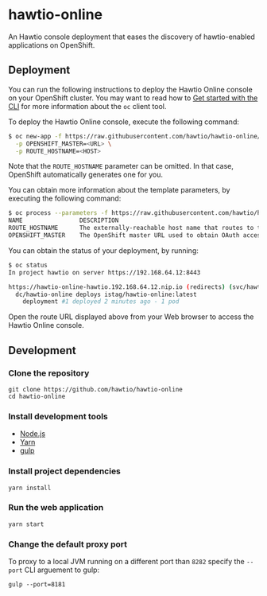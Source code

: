 # hawtio-online

An Hawtio console deployment that eases the discovery of hawtio-enabled applications on OpenShift.

## Deployment

You can run the following instructions to deploy the Hawtio Online console on your OpenShift cluster.
You may want to read how to [Get started with the CLI](https://docs.openshift.org/latest/cli_reference/get_started_cli.html) for more information about the `oc` client tool.

To deploy the Hawtio Online console, execute the following command:

```sh
$ oc new-app -f https://raw.githubusercontent.com/hawtio/hawtio-online/master/deployment.yml \
  -p OPENSHIFT_MASTER=<URL> \
  -p ROUTE_HOSTNAME=<HOST>
```

Note that the `ROUTE_HOSTNAME` parameter can be omitted. In that case, OpenShift automatically generates one for you.

You can obtain more information about the template parameters, by executing the following command:

```sh
$ oc process --parameters -f https://raw.githubusercontent.com/hawtio/hawtio-online/master/deployment.yml
NAME                DESCRIPTION                                                                   GENERATOR           VALUE
ROUTE_HOSTNAME      The externally-reachable host name that routes to the Hawtio Online service
OPENSHIFT_MASTER    The OpenShift master URL used to obtain OAuth access tokens
```

You can obtain the status of your deployment, by running:

```sh
$ oc status
In project hawtio on server https://192.168.64.12:8443

https://hawtio-online-hawtio.192.168.64.12.nip.io (redirects) (svc/hawtio-online)
  dc/hawtio-online deploys istag/hawtio-online:latest 
    deployment #1 deployed 2 minutes ago - 1 pod
```

Open the route URL displayed above from your Web browser to access the Hawtio Online console.

## Development

### Clone the repository

```
git clone https://github.com/hawtio/hawtio-online
cd hawtio-online
```

### Install development tools

* [Node.js](http://nodejs.org)
* [Yarn](https://yarnpkg.com)
* [gulp](http://gulpjs.com/)

### Install project dependencies

```
yarn install
```

### Run the web application

```
yarn start
```

### Change the default proxy port

To proxy to a local JVM running on a different port than `8282` specify the `--port` CLI arguement to gulp:
```
gulp --port=8181
```
